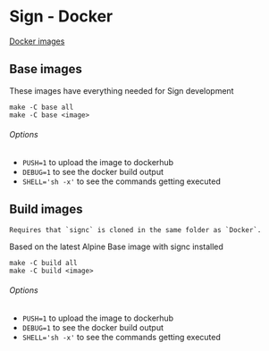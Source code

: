 # Sign - Docker

[Docker images][1]

[1]: https://hub.docker.com/u/signlang

## Base images

These images have everything needed for Sign development

```
make -C base all
make -C base <image>
```

###### Options

- `PUSH=1` to upload the image to dockerhub
- `DEBUG=1` to see the docker build output
- `SHELL='sh -x'` to see the commands getting executed

## Build images

```Requires that `signc` is cloned in the same folder as `Docker`.```

Based on the latest Alpine Base image with signc installed

```
make -C build all
make -C build <image>
```

###### Options

- `PUSH=1` to upload the image to dockerhub
- `DEBUG=1` to see the docker build output
- `SHELL='sh -x'` to see the commands getting executed
